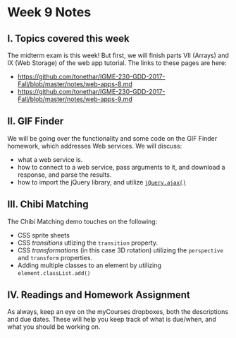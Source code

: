 # Week 9 Notes

## I. Topics covered this week
The midterm exam is this week! 
But first, we will finish parts VII (Arrays) and IX (Web Storage) of the web app tutorial. The links to these pages are here:

- https://github.com/tonethar/IGME-230-GDD-2017-Fall/blob/master/notes/web-apps-8.md
- https://github.com/tonethar/IGME-230-GDD-2017-Fall/blob/master/notes/web-apps-9.md

## II. GIF Finder
We will be going over the functionality and some code on the GIF Finder homework, which addresses Web services. We will discuss:

- what a web service is.
- how to connect to a web service, pass arguments to it, and download a response, and parse the results.
- how to import the jQuery library, and utilize [`jQuery.ajax()`](http://api.jquery.com/jquery.ajax/)

## III. Chibi Matching
The Chibi Matching demo touches on the following:

- CSS sprite sheets
- CSS *transitions* utlizing the `transition` property.
- CSS *transformations* (in this case 3D rotation) utilizing the `perspective` and `transform` properties.
- Adding multiple classes to an element by utilizing `element.classList.add()`

## IV. Readings and Homework Assignment
As always, keep an eye on the myCourses dropboxes, both the descriptions and due dates. These will help you keep track of what is due/when, and what you should be working on.
